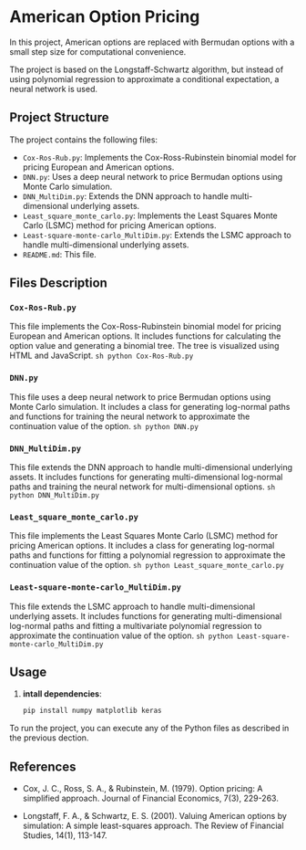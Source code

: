 # American Option Pricing

In this project, American options are replaced with Bermudan options with a small step size for computational convenience.

The project is based on the Longstaff-Schwartz algorithm, but instead of using polynomial regression to approximate a conditional expectation, a neural network is used.

## Project Structure

The project contains the following files:

- `Cox-Ros-Rub.py`: Implements the Cox-Ross-Rubinstein binomial model for pricing European and American options.
- `DNN.py`: Uses a deep neural network to price Bermudan options using Monte Carlo simulation.
- `DNN_MultiDim.py`: Extends the DNN approach to handle multi-dimensional underlying assets.
- `Least_square_monte_carlo.py`: Implements the Least Squares Monte Carlo (LSMC) method for pricing American options.
- `Least-square-monte-carlo_MultiDim.py`: Extends the LSMC approach to handle multi-dimensional underlying assets.
- `README.md`: This file.

## Files Description

### `Cox-Ros-Rub.py`

This file implements the Cox-Ross-Rubinstein binomial model for pricing European and American options. It includes functions for calculating the option value and generating a binomial tree. The tree is visualized using HTML and JavaScript.
    ```sh
    python Cox-Ros-Rub.py
    ```

### `DNN.py`

This file uses a deep neural network to price Bermudan options using Monte Carlo simulation. It includes a class for generating log-normal paths and functions for training the neural network to approximate the continuation value of the option.
    ```sh
    python DNN.py
    ```

### `DNN_MultiDim.py`

This file extends the DNN approach to handle multi-dimensional underlying assets. It includes functions for generating multi-dimensional log-normal paths and training the neural network for multi-dimensional options.
    ```sh
    python DNN_MultiDim.py
    ```

### `Least_square_monte_carlo.py`

This file implements the Least Squares Monte Carlo (LSMC) method for pricing American options. It includes a class for generating log-normal paths and functions for fitting a polynomial regression to approximate the continuation value of the option.
    ```sh
    python Least_square_monte_carlo.py
    ```

### `Least-square-monte-carlo_MultiDim.py`

This file extends the LSMC approach to handle multi-dimensional underlying assets. It includes functions for generating multi-dimensional log-normal paths and fitting a multivariate polynomial regression to approximate the continuation value of the option.
    ```sh
    python Least-square-monte-carlo_MultiDim.py
    ```

## Usage

1. **intall dependencies**:
    ```sh
    pip install numpy matplotlib keras
    ```

To run the project, you can execute any of the Python files as described in the previous dection.

## References

* Cox, J. C., Ross, S. A., & Rubinstein, M. (1979). Option pricing: A simplified approach. Journal of Financial Economics, 7(3), 229-263.

* Longstaff, F. A., & Schwartz, E. S. (2001). Valuing American options by simulation: A simple least-squares approach. The Review of Financial Studies, 14(1), 113-147.